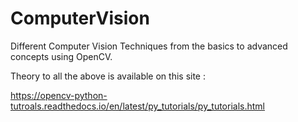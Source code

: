# ComputerVision
Different Computer Vision Techniques from the basics to advanced concepts using OpenCV.



Theory to all the above is available on this site : 

https://opencv-python-tutroals.readthedocs.io/en/latest/py_tutorials/py_tutorials.html
